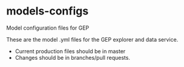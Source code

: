 # models-configs
Model configuration files for GEP

These are the model .yml files for the GEP explorer and data service. 

* Current production files should be in master
* Changes should be in branches/pull requests. 
